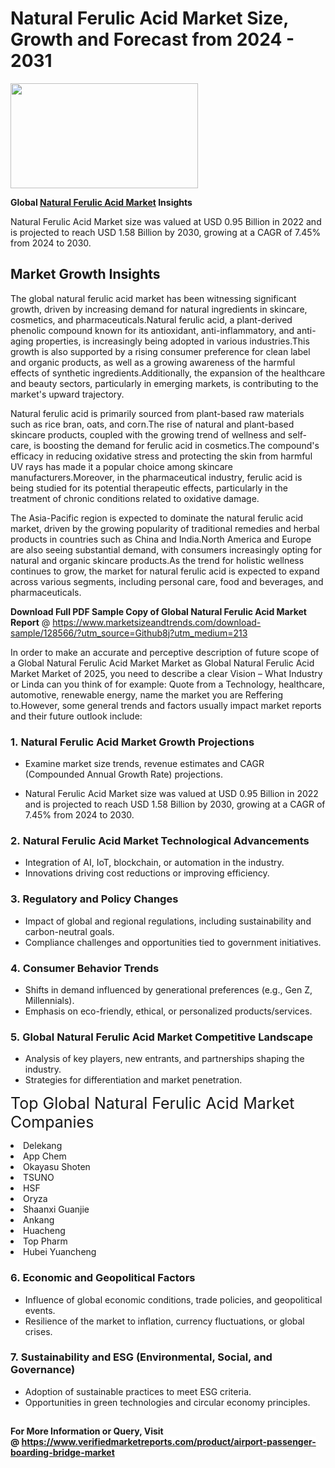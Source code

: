 <H1>Natural Ferulic Acid Market Size, Growth and Forecast from 2024 - 2031</H1><img class="aligncenter size-medium wp-image-584254" src="https://thirdeyenews.in/wp-content/uploads/2024/09/Global-Market-Research-300x168.jpeg" alt="" width="300" height="168" /><p><strong>Global&nbsp;<a href="https://www.marketsizeandtrends.com/download-sample/128566/?utm_source=Github8j?utm_medium=213">Natural Ferulic Acid Market</a> Insights</strong></p><p>Natural Ferulic Acid Market size was valued at USD 0.95 Billion in 2022 and is projected to reach USD 1.58 Billion by 2030, growing at a CAGR of 7.45% from 2024 to 2030.</p><p><h2>Market Growth Insights</h2> <p>The global natural ferulic acid market has been witnessing significant growth, driven by increasing demand for natural ingredients in skincare, cosmetics, and pharmaceuticals.Natural ferulic acid, a plant-derived phenolic compound known for its antioxidant, anti-inflammatory, and anti-aging properties, is increasingly being adopted in various industries.This growth is also supported by a rising consumer preference for clean label and organic products, as well as a growing awareness of the harmful effects of synthetic ingredients.Additionally, the expansion of the healthcare and beauty sectors, particularly in emerging markets, is contributing to the market's upward trajectory.</p> <p>Natural ferulic acid is primarily sourced from plant-based raw materials such as rice bran, oats, and corn.The rise of natural and plant-based skincare products, coupled with the growing trend of wellness and self-care, is boosting the demand for ferulic acid in cosmetics.The compound's efficacy in reducing oxidative stress and protecting the skin from harmful UV rays has made it a popular choice among skincare manufacturers.Moreover, in the pharmaceutical industry, ferulic acid is being studied for its potential therapeutic effects, particularly in the treatment of chronic conditions related to oxidative damage.</p> <p>The Asia-Pacific region is expected to dominate the natural ferulic acid market, driven by the growing popularity of traditional remedies and herbal products in countries such as China and India.North America and Europe are also seeing substantial demand, with consumers increasingly opting for natural and organic skincare products.As the trend for holistic wellness continues to grow, the market for natural ferulic acid is expected to expand across various segments, including personal care, food and beverages, and pharmaceuticals.</p> <p><span class=""><strong>Download Full PDF Sample Copy of Global Natural Ferulic Acid Market Report</strong> @ <a href="https://www.marketsizeandtrends.com/download-sample/128566/?utm_source=Github8j?utm_medium=213" target="_blank">https://www.marketsizeandtrends.com/download-sample/128566/?utm_source=Github8j?utm_medium=213</a></span></p><p>In order to make an accurate and perceptive description of future scope of a Global&nbsp;Natural Ferulic Acid Market Market as Global&nbsp;Natural Ferulic Acid Market Market of 2025, you need to describe a clear Vision &ndash; What Industry or Linda can you think of for example: Quote from a Technology, healthcare, automotive, renewable energy, name the market you are Reffering to.However, some general trends and factors usually impact market reports and their future outlook include:</p><h3>1.&nbsp;<strong>Natural Ferulic Acid Market Growth Projections</strong></h3><ul><li>Examine market size trends, revenue estimates and CAGR (Compounded Annual Growth Rate) projections.</li><li><p>Natural Ferulic Acid Market size was valued at USD 0.95 Billion in 2022 and is projected to reach USD 1.58 Billion by 2030, growing at a CAGR of 7.45% from 2024 to 2030.</p></li></ul><h3>2.&nbsp;<strong>Natural Ferulic Acid Market Technological Advancements</strong></h3><ul><li>Integration of AI, IoT, blockchain, or automation in the industry.</li><li>Innovations driving cost reductions or improving efficiency.</li></ul><h3>3.&nbsp;<strong>Regulatory and Policy Changes</strong></h3><ul><li>Impact of global and regional regulations, including sustainability and carbon-neutral goals.</li><li>Compliance challenges and opportunities tied to government initiatives.</li></ul><h3>4.&nbsp;<strong>Consumer Behavior Trends</strong></h3><ul><li>Shifts in demand influenced by generational preferences (e.g., Gen Z, Millennials).</li><li>Emphasis on eco-friendly, ethical, or personalized products/services.</li></ul><h3>5.&nbsp;<strong>Global Natural Ferulic Acid Market Competitive Landscape</strong></h3><ul><li>Analysis of key players, new entrants, and partnerships shaping the industry.</li><li>Strategies for differentiation and market penetration.</li></ul><p data-pm-slice="1 1 []"><span style="color: inherit; font-family: inherit; font-size: 25px;">Top Global Natural Ferulic Acid Market Companies</span></p><div class="" data-test-id=""><p><li>Delekang</li><li> App Chem</li><li> Okayasu Shoten</li><li> TSUNO</li><li> HSF</li><li> Oryza</li><li> Shaanxi Guanjie</li><li> Ankang</li><li> Huacheng</li><li> Top Pharm</li><li> Hubei Yuancheng</li></p></div><h3>6.&nbsp;<strong>Economic and Geopolitical Factors</strong></h3><ul><li>Influence of global economic conditions, trade policies, and geopolitical events.</li><li>Resilience of the market to inflation, currency fluctuations, or global crises.</li></ul><h3>7.&nbsp;<strong>Sustainability and ESG (Environmental, Social, and Governance)</strong></h3><ul><li>Adoption of sustainable practices to meet ESG criteria.</li><li>Opportunities in green technologies and circular economy principles.</li></ul><h2><strong style="font-size: 14px;">For More Information or Query, Visit @&nbsp;</strong><a style="background-color: #ffffff; font-size: 14px;" href="https://www.marketsizeandtrends.com/report/natural-ferulic-acid-market/" target="_blank">https://www.verifiedmarketreports.com/product/airport-passenger-boarding-bridge-market</a></h2>